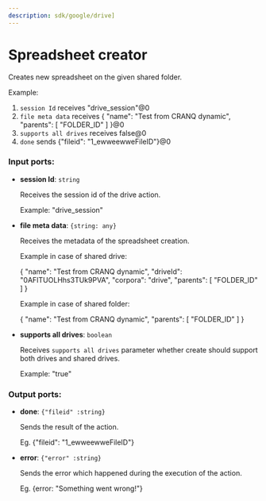 ```yaml
---
description: sdk/google/drive]
---
```


# Spreadsheet creator

Creates new spreadsheet on the given shared folder.

Example:
1. `session Id` receives "drive_session"@0 
2. `file meta data` receives  {
  "name": "Test from CRANQ dynamic",
  "parents": [
    "FOLDER_ID"
  ]
}@0
3. `supports all drives` receives false@0
4. `done` sends {"fileid": "1_ewweewweFileID"}@0 

### Input ports:

* __session Id__: `string`

    Receives the session id of the drive action.
    
    Example: 
    "drive_session"


* __file meta data__: `{string: any}`

    Receives the metadata of the spreadsheet creation.
    
    Example in case of shared drive:
    
    {
      "name": "Test from CRANQ dynamic",
      "driveId": "0AFITUOLHhs3TUk9PVA",
      "corpora": "drive",
      "parents": [
        "FOLDER_ID"
      ]
    }
    
    
    Example in case of shared folder:
    
    {
      "name": "Test from CRANQ dynamic",
      "parents": [
        "FOLDER_ID"
      ]
    }


* __supports all drives__: `boolean`

    Receives `supports all drives` parameter whether create should support both drives and shared drives.
    
    Example: 
    "true"

### Output ports:

* __done__: `{"fileid" :string}`

    Sends the result of the action.
    
    Eg.
    {"fileid": "1_ewweewweFileID"}


* __error__: `{"error" :string}`

    Sends the error which happened during the execution of the action.
    
    Eg.
    {error: "Something went wrong!"}

